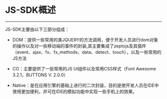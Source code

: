# JS-SDK概述


***
JS-SDK主要由以下三部分组成：

*	DOM：提供一些常用的类JQUERY的方法调用，便于开发人员进行dom对象的操作以及对一些移动端的事件的封装,其主要集成了zeptojs及其插件（event、ajax、fx、fx_methods、data、detect、touch），以及一些常用的JS方法

*	CO：主要提供了一些常用的JS UI组件以及常用CSS样式（Font Awesome 3.2.1，BUTTONS V. 2.0.0）


*	Native：是在应用引擎的基础上进行的二次封装，目的是使开发人员在IDE中使用更加便利，并可在IDE的模拟功能中实现一些手机上的效果。
